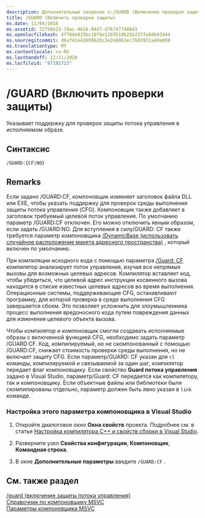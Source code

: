 ```yaml
---
description: Дополнительные сведения о:/GUARD (Включение проверок защиты)
title: /GUARD (Включить проверки защиты)
ms.date: 11/04/2016
ms.assetid: 72758e23-70ac-4616-94d7-d767477406d1
ms.openlocfilehash: 4f76de815bc10f8e1203510b25b237fe8db93444
ms.sourcegitcommit: d6af41e42699628c3e2e6063ec7b03931a49a098
ms.translationtype: MT
ms.contentlocale: ru-RU
ms.lasthandoff: 12/11/2020
ms.locfileid: "97191723"
---
```

# <a name="guard-enable-guard-checks"></a>/GUARD (Включить проверки защиты)

Указывает поддержку для проверок защиты потока управления в исполняемом образе.

## <a name="syntax"></a>Синтаксис

```
/GUARD:{CF|NO}
```

## <a name="remarks"></a>Remarks

Если задано /GUARD:CF, компоновщик изменяет заголовок файла DLL или EXE, чтобы указать поддержку для проверок среды выполнения защиты потока управления (CFG). Компоновщик также добавляет в заголовок требуемый целевой поток управления. По умолчанию параметр /GUARD:CF отключен. Его можно отключить явным образом, если задать /GUARD:NO. Для вступления в силу/GUARD: CF также требуется параметр компоновщика [/DynamicBase (использовать случайное расположение макета адресного пространства)](dynamicbase-use-address-space-layout-randomization.md) , который включен по умолчанию.

При компиляции исходного кода с помощью параметра [/Guard: CF](guard-enable-control-flow-guard.md) компилятор анализирует поток управления, изучая все непрямые вызовы для возможных целевых адресов. Компилятор вставляет код, чтобы убедиться, что целевой адрес инструкции косвенного вызова находится в списке известных целевых адресов во время выполнения. Операционные системы, поддерживающие CFG, останавливают программу, для которой проверка в среде выполнения CFG завершается сбоем. Это позволяет усложнить для злоумышленника процесс выполнения вредоносного кода путем повреждения данных для изменения целевого объекта вызова.

Чтобы компилятор и компоновщик смогли создавать исполняемые образы с включенной функцией CFG, необходимо задать параметр /GUARD:CF. Код, компилируемый, но не скомпонованный с помощью /GUARD:CF, снижает стоимость проверки среды выполнения, но не включает защиту CFG. Если параметр/GUARD: CF указан для `cl` команды, компилируемой и связываемой за один шаг, компилятор передает флаг компоновщику. Если свойство **Guard потока управления** задано в Visual Studio, параметр/Guard: CF передается как компилятору, так и компоновщику. Если объектные файлы или библиотеки были скомпилированы отдельно, параметр должен быть явно указан в `link` команде.

### <a name="to-set-this-linker-option-in-visual-studio"></a>Настройка этого параметра компоновщика в Visual Studio

1. Откройте диалоговое окно **Окна свойств** проекта. Подробнее см. в статье [Настройка компилятора C++ и свойств сборки в Visual Studio](../working-with-project-properties.md).

1. Разверните узел **Свойства конфигурации**, **Компоновщик**, **Командная строка**.

1. В окне **Дополнительные параметры** введите `/GUARD:CF` .

## <a name="see-also"></a>См. также раздел

[/guard (включение защиты потока управления)](guard-enable-control-flow-guard.md)<br/>
[Справочник по компоновщику MSVC](linking.md)<br/>
[Параметры компоновщика MSVC](linker-options.md)
